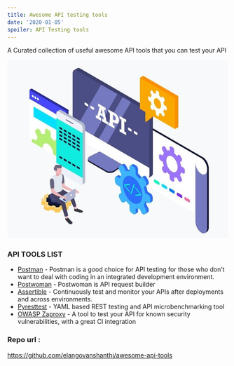 ```yaml
---
title: Awesome API testing tools
date: '2020-01-05'
spoiler: API Testing tools
---
```


A Curated collection of useful awesome API tools that you can test your API

![Alt Text](api-testing-tools.jpg)

### API TOOLS LIST

* [Postman](https://www.getpostman.com) - Postman is a good choice for API testing for those who don’t want to deal with coding in an integrated development environment.
* [Postwoman](https://postwoman.io) - Postwoman is API request builder
* [Assertible](https://assertible.com/) - Continuously test and monitor your APIs after deployments and across environments.
* [Pyresttest](https://github.com/svanoort/pyresttest) - YAML based REST testing and API microbenchmarking tool
* [OWASP Zaproxy](https://github.com/zaproxy/zaproxy) - A tool to test your API for known security vulnerabilities, with a great CI integration

### Repo url : 
https://github.com/elangovanshanthi/awesome-api-tools
